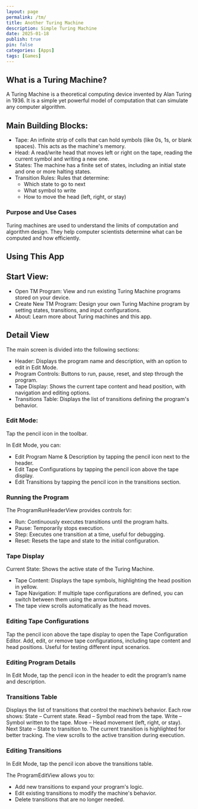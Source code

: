 ```yaml
---
layout: page
permalink: /tm/
title: Another Turing Machine
description: Simple Turing Machine
date: 2025-01-18
publish: true
pin: false
categories: [Apps]
tags: [Games]
---
```



## What is a Turing Machine?
A Turing Machine is a theoretical computing device invented by Alan Turing in 1936. It is a simple yet powerful model of computation that can simulate any computer algorithm.

## Main Building Blocks:
- Tape: An infinite strip of cells that can hold symbols (like 0s, 1s, or blank spaces). This acts as the machine's memory.
- Head: A read/write head that moves left or right on the tape, reading the current symbol and writing a new one.
- States: The machine has a finite set of states, including an initial state and one or more halting states.
- Transition Rules: Rules that determine:
  - Which state to go to next
  - What symbol to write
  - How to move the head (left, right, or stay)

### Purpose and Use Cases
Turing machines are used to understand the limits of computation and algorithm design. They help computer scientists determine what can be computed and how efficiently.

## Using This App

## Start View:
- Open TM Program:
  View and run existing Turing Machine programs stored on your device.
- Create New TM Program:
  Design your own Turing Machine program by setting states, transitions, and input configurations.
- About:
  Learn more about Turing machines and this app.

## Detail View
The main screen is divided into the following sections:

- Header: Displays the program name and description, with an option to edit in Edit Mode.
- Program Controls: Buttons to run, pause, reset, and step through the program.
- Tape Display: Shows the current tape content and head position, with navigation and editing options.
- Transitions Table: Displays the list of transitions defining the program's behavior.

### Edit Mode:

Tap the pencil icon in the toolbar.

In Edit Mode, you can:
- Edit Program Name & Description by tapping the pencil icon next to the header.
- Edit Tape Configurations by tapping the pencil icon above the tape display.
- Edit Transitions by tapping the pencil icon in the transitions section.


### Running the Program

The ProgramRunHeaderView provides controls for:

- Run: Continuously executes transitions until the program halts.
- Pause: Temporarily stops execution.
- Step: Executes one transition at a time, useful for debugging.
- Reset: Resets the tape and state to the initial configuration.

### Tape Display

Current State: Shows the active state of the Turing Machine.
- Tape Content: Displays the tape symbols, highlighting the head position in yellow.
- Tape Navigation: If multiple tape configurations are defined, you can switch between them using the arrow buttons.
- The tape view scrolls automatically as the head moves.

### Editing Tape Configurations

Tap the pencil icon above the tape display to open the Tape Configuration Editor.
Add, edit, or remove tape configurations, including tape content and head positions.
Useful for testing different input scenarios.


### Editing Program Details

In Edit Mode, tap the pencil icon in the header to edit the program’s name and description.

### Transitions Table

Displays the list of transitions that control the machine’s behavior.
Each row shows:
State – Current state.
Read – Symbol read from the tape.
Write – Symbol written to the tape.
Move – Head movement (left, right, or stay).
Next State – State to transition to.
The current transition is highlighted for better tracking.
The view scrolls to the active transition during execution.

### Editing Transitions

In Edit Mode, tap the pencil icon above the transitions table.

The ProgramEditView allows you to:
- Add new transitions to expand your program's logic.
- Edit existing transitions to modify the machine's behavior.
- Delete transitions that are no longer needed.